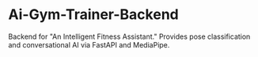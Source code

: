 # Ai-Gym-Trainer-Backend
Backend for "An Intelligent Fitness Assistant." Provides pose classification and conversational AI via FastAPI and MediaPipe.
